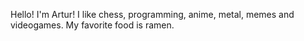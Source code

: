 Hello! I'm Artur!
I like chess, programming, anime, metal, memes and videogames. My favorite food is ramen.
